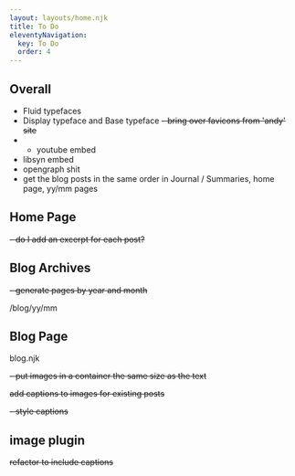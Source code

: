 ```yaml
---
layout: layouts/home.njk
title: To Do
eleventyNavigation:
  key: To Do
  order: 4
---
```


## Overall

- Fluid typefaces
- Display typeface and Base typeface
~~- bring over favicons from 'andy' site~~
- - youtube embed
- libsyn embed
- opengraph shit
- get the blog posts in the same order in Journal / Summaries, home page, yy/mm pages

## Home Page

~~- do I add an excerpt for each post?~~
  
## Blog Archives
~~- generate pages by year and month~~

/blog/yy/mm

## Blog Page
blog.njk

~~- put images in a container the same size as the text~~

~~add captions to images for existing posts~~

 ~~- style captions~~
  
## image plugin

~~refactor to include captions~~


    